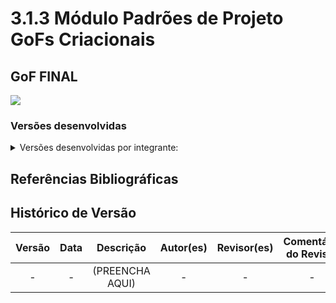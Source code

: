 # 3.1.3 Módulo Padrões de Projeto GoFs Criacionais

## GoF FINAL

<img src="(COLOCAR IMAGEM AQUI)"/>

### Versões desenvolvidas

<details>
<summary>Versões desenvolvidas por integrante:</summary>

<details>
<summary>Versão do FULANO:</summary>

<img src="(COLOCAR IMAGEM AQUI)"/>

</details>

<details>
<summary>Versão do CICLANO:</summary>

<img src="(COLOCAR IMAGEM AQUI)"/>

</details>


</details>



## Referências Bibliográficas



## Histórico de Versão

| Versão | Data | Descrição | Autor(es) | Revisor(es) | Comentário do Revisor |
| :-: | :-: | :-: | :-: | :-: | :-: |
| - | - | (PREENCHA AQUI) | - | - | - |